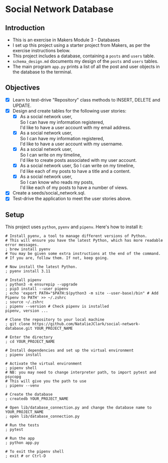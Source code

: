 # Social Network Database

## Introduction
- This is an exercise in Makers Module 3 - Databases
- I set up this project using a starter project from Makers, as per the exercise instructions below.
- This project includes a database, containing a `posts` and `users` table.
- `schema_design.md` documents my design of the `posts` and `users` tables.
- The main program `app.py` prints a list of all the post and user objects in the database to the terminal.

## Objectives
- [x] Learn to test-drive "Repository" class methods to INSERT, DELETE and UPDATE.
- [x] Design and create tables for the following user stories:
  - [x] As a social network user,   
        So I can have my information registered,  
        I'd like to have a user account with my email address.
  - [x] As a social network user,  
        So I can have my information registered,  
        I'd like to have a user account with my username.
  - [x] As a social network user,  
        So I can write on my timeline,  
        I'd like to create posts associated with my user account.
  - [x] As a social network user,
        So I can write on my timeline,  
        I'd like each of my posts to have a title and a content.
  - [x] As a social network user,  
        So I can know who reads my posts,  
        I'd like each of my posts to have a number of views.
- [x] Create a seeds/social_network.sql.
- [x] Test-drive the application to meet the user stories above.

## Setup
This project uses `python`, `pyenv` and `pipenv`. Here's how to install it:

```shell
# Install pyenv, a tool to manage different versions of Python.
# This will ensure you have the latest Python, which has more readable error messages.
; brew install pyenv
# You may be given some extra instructions at the end of the command.
# If you are, follow them. If not, keep going.

# Now install the latest Python.
; pyenv install 3.11

# Install pipenv
; python3 -m ensurepip --upgrade
; pip3 install --user pipenv
; echo 'export PATH="$PATH:$(python3 -m site --user-base)/bin" # Add Pipenv to PATH' >> ~/.zshrc
; source ~/.zshrc
; pipenv --version # Check pipenv is installed
pipenv, version ...

# Clone the repository to your local machine
; git clone https://github.com/NatalieJClark/social-network-database.git YOUR_PROJECT_NAME

# Enter the directory
; cd YOUR_PROJECT_NAME

# Install dependencies and set up the virtual environment
; pipenv install

# Activate the virtual environment
; pipenv shell
# NB: you may need to change interpreter path, to import pytest and psycopg
# This will give you the path to use
; pipenv --venv

# Create the database
; createdb YOUR_PROJECT_NAME

# Open lib/database_connection.py and change the database name to YOUR_PROJECT_NAME
; open lib/database_connection.py

# Run the tests
; pytest

# Run the app
; python app.py

# To exit the pipenv shell
; exit # or Ctrl-D
